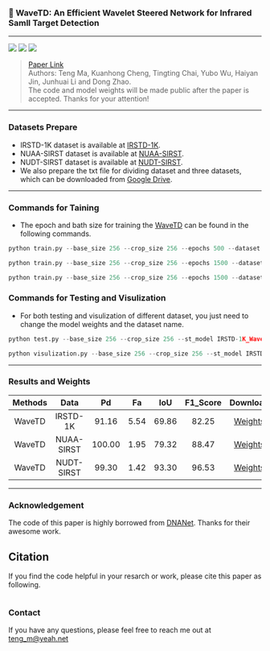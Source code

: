 ### 📖 WaveTD: An Efficient Wavelet Steered Network for Infrared Samll Target Detection

<hr/>

[![](https://img.shields.io/badge/Building-Done-green.svg?style=flat-square)](https://github.com/Fortuneteller6/WaveTD) ![](https://img.shields.io/badge/Language-Python-blue.svg?style=flat-square) [![](https://img.shields.io/badge/License-MIT-purple.svg?style=flat-square)](./LICENSE)

> [Paper Link]()  
> Authors: Teng Ma, Kuanhong Cheng, Tingting Chai, Yubo Wu, Haiyan Jin, Junhuai Li and Dong Zhao. <br/>
> The code and model weights will be made public after the paper is accepted. Thanks for your attention!

<hr/>

### Datasets Prepare

- IRSTD-1K dataset is available at [IRSTD-1K](https://github.com/RuiZhang97/ISNet).
- NUAA-SIRST dataset is available at [NUAA-SIRST](https://github.com/YimianDai/sirst).
- NUDT-SIRST dataset is available at [NUDT-SIRST](https://github.com/YeRen123455/Infrared-Small-Target-Detection).
- We also prepare the txt file for dividing dataset and three datasets, which can be downloaded from [Google Drive]().

<hr/>

### Commands for Taining

- The epoch and bath size for training the [WaveTD](https://github.com/Fortuneteller6/WaveTD) can be found in the following commands.

```python
python train.py --base_size 256 --crop_size 256 --epochs 500 --dataset IRSTD-1K --split_method 80_20 --model WaveTD --deep_supervision True --train_batch_size 8 --test_batch_size 8 --mode TXT
```

```python
python train.py --base_size 256 --crop_size 256 --epochs 1500 --dataset NUAA-SIRST --split_method 80_20 --model WaveTD --deep_supervision True --train_batch_size 4 --test_batch_size 4 --mode TXT
```

```python
python train.py --base_size 256 --crop_size 256 --epochs 1500 --dataset NUDT-SIRST --split_method 80_20 --model WaveTD --deep_supervision True --train_batch_size 8 --test_batch_size 8 --mode TXT
```

### Commands for Testing and Visulization

- For both testing and visulization of different dataset, you just need to change the model weights and the dataset name.

```python
python test.py --base_size 256 --crop_size 256 --st_model IRSTD-1K_WaveTD_05_05_2024_13_04_42_wDS --model_dir IRSTD-1K_WaveTD_05_05_2024_13_04_42_wDS/mIoU__WaveTD_IRSTD-1K_epoch.pth.tar --dataset IRSTD-1K --split_method 80_20 --model WaveTD --deep_supervision True --test_batch_size 1 --mode TXT
```

```python
python visulization.py --base_size 256 --crop_size 256 --st_model IRSTD-1K_WaveTD_05_05_2024_13_04_42_wDS --model_dir IRSTD-1K_WaveTD_05_05_2024_13_04_42_wDS/mIoU__WaveTD_IRSTD-1K_epoch.pth.tar --dataset IRSTD-1K --split_method 80_20 --model WaveTD --deep_supervision True --test_batch_size 1 --mode TXT
```

<hr/>

### Results and Weights

| Methods |    Data    |   Pd   |  Fa  |  IoU  | F1_Score |  Download   |
| :-----: | :--------: | :----: | :--: | :---: | :------: | :---------: |
| WaveTD  |  IRSTD-1K  | 91.16  | 5.54 | 69.86 |  82.25   | [Weights]() |
| WaveTD  | NUAA-SIRST | 100.00 | 1.95 | 79.32 |  88.47   | [Weights]() |
| WaveTD  | NUDT-SIRST | 99.30  | 1.42 | 93.30 |  96.53   | [Weights]() |

<hr/>

### Acknowledgement

The code of this paper is highly borrowed from [DNANet](https://github.com/YeRen123455/Infrared-Small-Target-Detection). Thanks for their awesome work.

## Citation

If you find the code helpful in your resarch or work, please cite this paper as following.

```

```

### Contact

If you have any questions, please feel free to reach me out at teng_m@yeah.net
